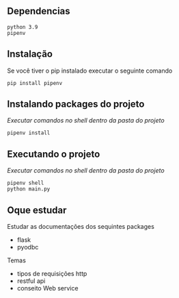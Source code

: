 ## Dependencias
```
python 3.9
pipenv
```
## Instalação
Se você tiver o pip instalado executar o seguinte comando
```
pip install pipenv
```

## Instalando packages do projeto
_Executar comandos no shell dentro da pasta do projeto_
```
pipenv install
```


## Executando o projeto
_Executar comandos no shell dentro da pasta do projeto_

```
pipenv shell
python main.py
```


## Oque estudar
Estudar as documentações dos sequintes packages
- flask
- pyodbc

Temas 
- tipos de requisições http
- restful api
- conseito Web service